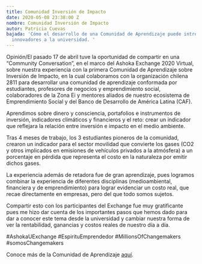 ```yaml
---
title: Comunidad Inversión de Impacto
date: 2020-05-08 23:38:00 Z
nombre: Comunidad Inversión de Impacto
autor: Patricia Cuevas
bajada: 'Cómo el desarrollo de una Comunidad de Aprendizaje puede introducir temas
  innovadores a la universidad. '
---
```


Opinión/El pasado 17 de abril tuve la oportunidad de compartir en una “Community Conversation”, en el marco del Ashoka Exchange 2020 Virtual<!--mas-->, sobre nuestra experiencia con la primera Comunidad de Aprendizaje sobre Inversión de Impacto, en la cual colaboramos con la organización chilena 2811 para desarrollar una comunidad de aprendizaje conformada por estudiantes, profesores de negocios y emprendimiento social, colaboradores de la Zona Ei y mentores aliados de nuestro ecosistema de Emprendimiento Social y del Banco de Desarrollo de América Latina (CAF).

Aprendimos sobre dinero y consciencia, portafolios e instrumentos de inversión, indicadores climáticos y financieros y el reto: crear un indicador que reflejara la relación entre inversión e impacto en el medio ambiente.

Tras 4 meses de trabajo, los 3 estudiantes pioneros de la comunidad, crearon un indicador para el sector movilidad que convierte los gases (CO2 y otros implicados en emisiones de vehículos privados a la atmósfera) a un porcentaje en pérdida que representa el costo en la naturaleza por emitir dichos gases.

La experiencia además de retadora fue de gran aprendizaje, pues logramos combinar la experiencia de diferentes disciplinas (medioambiental, financiera y de emprendimiento) para lograr evidenciar un costo real, que recae directamente en empresas, pero del que todo somos sujetos.

Compartir esto con los participantes del Exchange fue muy gratificante pues me hizo dar cuenta de los importantes pasos que hemos dado para dar a conocer este tema desde la universidad y cambiar nuestra forma de ver la rentabilidad, ganancias y costos reales de nuestro día a día.

#AshokaUExchange #EspirituEmprendedor #MillionsOfChangemakers #somosChangemakers

Conoce más de la Comunidad de Aprendizaje [aquí](https://tec.mx/es/noticias/guadalajara/emprendedores/medir-impacto-de-inversiones-alumnos-tec-crean-propuesta-de).  
